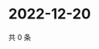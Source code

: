 # 2022-12-20

共 0 条

<!-- BEGIN WEIBO -->
<!-- 最后更新时间 Tue Dec 20 2022 04:15:16 GMT+0800 (China Standard Time) -->

<!-- END WEIBO -->

